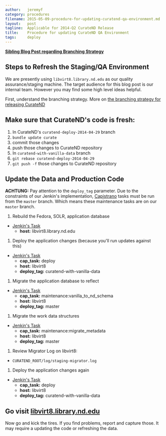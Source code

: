 ```yaml
---
author:   jeremyf
category: procedures
filename: 2015-05-09-procedure-for-updating-curatend-qa-environment.md
layout:   post
tagline:  Applicable for 2014-Q2 CurateND Release
title:    Procedure for updating CurateND QA Environment
tags:     deploy
---
```


**[Sibling Blog Post regarding Branching Strategy](/practices/leveraging-git-in-iterating-towards-a-release/)**

## Steps to Refresh the Staging/QA Environment

We are presently using `libvirt8.library.nd.edu` as our quality assurance/staging machine.
The target audience for this blog post is our internal team.
However you may find some high level ideas helpful.

First, understand the branching strategy.
More on [the branching strategy for releasing CurateND](/practices/leveraging-git-in-iterating-towards-a-release/)

## Make sure that CurateND's code is fresh:

1. In CurateND's `curatend-deploy-2014-04-29` branch
  1. `bundle update curate`
  1. commit those changes
  1. push those changes to CurateND repository
1. In `curatend-with-vanilla-data` branch
  1. `git rebase curatend-deploy-2014-04-29`
  1. `git push -f` those changes to CurateND repository

## Update the Data and Production Code

**ACHTUNG:** Pay attention to the `deploy_tag` parameter.
Due to the constraints of our Jenkin's implementation, [Capistrano](http://capistranorb.com/) tasks must be run from the `master` branch.
Which means these maintenance tasks are on our `master` branch.

1. Rebuild the Fedora, SOLR, application database
  * [Jenkin's Task](https://jenkins.library.nd.edu/jenkins/job/CurateND-FedoraDB-Rebuild/build?delay=0sec)
    * **host:** libvirt8.library.nd.edu
1. Deploy the application changes (because you'll run updates against this)
  * [Jenkin's Task](https://jenkins.library.nd.edu/jenkins/job/CurateND-STANDALONE/build?delay=0sec)
    * **cap_task:** deploy
    * **host:** libvirt8
    * **deploy_tag:** curatend-with-vanilla-data
1. Migrate the application database to reflect
  * [Jenkin's Task](https://jenkins.library.nd.edu/jenkins/job/CurateND-STANDALONE/build?delay=0sec)
    * **cap_task:** maintenance:vanilla_to_nd_schema
    * **host:** libvirt8
    * **deploy_tag:** master
1. Migrate the work data structures
  * [Jenkin's Task](https://jenkins.library.nd.edu/jenkins/job/CurateND-STANDALONE/build?delay=0sec)
    * **cap_task:** maintenance:migrate_metadata
    * **host:** libvirt8
    * **deploy_tag:** master
1. Review Migrator Log on libvirt8:
  * `CURATEND_ROOT/log/staging-migrator.log`
1. Deploy the application changes again
  * [Jenkin's Task](https://jenkins.library.nd.edu/jenkins/job/CurateND-STANDALONE/build?delay=0sec)
    * **cap_task:** deploy
    * **host:** libvirt8
    * **deploy_tag:** curatend-with-vanilla-data

## Go visit [libvirt8.library.nd.edu](https://libvirt8.library.nd.edu)

Now go and kick the tires.
If you find problems, report and capture those.
It may require a updating the code or refreshing the data.